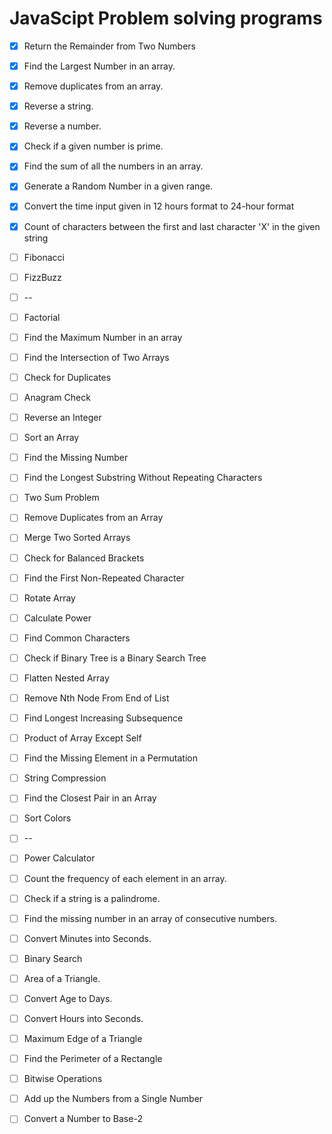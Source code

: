 # JavaScipt Problem solving programs

- [x] Return the Remainder from Two Numbers
- [x] Find the Largest Number in an array.
- [x] Remove duplicates from an array.
- [x] Reverse a string.
- [x] Reverse a number.
- [x] Check if a given number is prime.
- [x] Find the sum of all the numbers in an array.
- [x] Generate a Random Number in a given range.
- [x] Convert the time input given in 12 hours format to 24-hour format
- [x] Count of characters between the first and last character 'X' in the given string
- [ ] Fibonacci
- [ ] FizzBuzz
- [ ] --
- [ ] Factorial
- [ ] Find the Maximum Number in an array
- [ ] Find the Intersection of Two Arrays
- [ ] Check for Duplicates
- [ ] Anagram Check
- [ ] Reverse an Integer
- [ ] Sort an Array
- [ ] Find the Missing Number
- [ ] Find the Longest Substring Without Repeating Characters
- [ ] Two Sum Problem
- [ ] Remove Duplicates from an Array
- [ ] Merge Two Sorted Arrays
- [ ] Check for Balanced Brackets
- [ ] Find the First Non-Repeated Character
- [ ] Rotate Array
- [ ] Calculate Power
- [ ] Find Common Characters
- [ ] Check if Binary Tree is a Binary Search Tree
- [ ] Flatten Nested Array
- [ ] Remove Nth Node From End of List
- [ ] Find Longest Increasing Subsequence
- [ ] Product of Array Except Self
- [ ] Find the Missing Element in a Permutation
- [ ] String Compression
- [ ] Find the Closest Pair in an Array
- [ ] Sort Colors
- [ ] --
- [ ] Power Calculator
- [ ] Count the frequency of each element in an array.
- [ ] Check if a string is a palindrome.
- [ ] Find the missing number in an array of consecutive numbers.
- [ ] Convert Minutes into Seconds.
- [ ] Binary Search
- [ ] Area of a Triangle.
- [ ] Convert Age to Days.
- [ ] Convert Hours into Seconds.
- [ ] Maximum Edge of a Triangle
- [ ] Find the Perimeter of a Rectangle
- [ ] Bitwise Operations
- [ ] Add up the Numbers from a Single Number
- [ ] Convert a Number to Base-2






